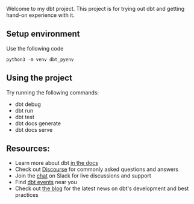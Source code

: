 Welcome to my dbt project. This project is for trying out dbt and getting hand-on experience with it.

## Setup environment

Use the following code

```
python3 -m venv dbt_pyenv
```

## Using the project

Try running the following commands:
- dbt debug
- dbt run
- dbt test
- dbt docs generate
- dbt docs serve

## Resources:
- Learn more about dbt [in the docs](https://docs.getdbt.com/docs/introduction)
- Check out [Discourse](https://discourse.getdbt.com/) for commonly asked questions and answers
- Join the [chat](https://community.getdbt.com/) on Slack for live discussions and support
- Find [dbt events](https://events.getdbt.com) near you
- Check out [the blog](https://blog.getdbt.com/) for the latest news on dbt's development and best practices
